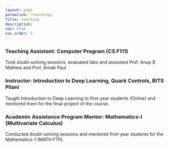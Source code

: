```yaml
---
layout: page
permalink: /teaching/
title: teaching
description:
nav: true
nav_order: 5
---
```


### Teaching Assistant: Computer Program (CS F111)

Took doubt-solving sessions, evaluated labs and assissted Prof. Anup B Mathew and Prof. Arnab Paul

### Instructor: Introduction to Deep Learning, Quark Controls, BITS Pilani

Taught Introduction to Deep Learning to first-year students (Online) and mentored them for the final-project of the course.

### Academic Assistance Program Mentor: Mathematics-I (Multivariate Calculus)

Conducted doubt-solving sessions and mentored first-year students for the Mathematics-1 (MATH F111).